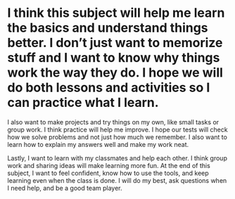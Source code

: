 # I think this subject will help me learn the basics and understand things better. I don’t just want to memorize stuff and I want to know why things work the way they do. I hope we will do both lessons and activities so I can practice what I learn.

I also want to make projects and try things on my own, like small tasks or group work. I think practice will help me improve. I hope our tests will check how we solve problems and not just how much we remember. I also want to learn how to explain my answers well and make my work neat.

Lastly, I want to learn with my classmates and help each other. I think group work and sharing ideas will make learning more fun. At the end of this subject, I want to feel confident, know how to use the tools, and keep learning even when the class is done. I will do my best, ask questions when I need help, and be a good team player.
